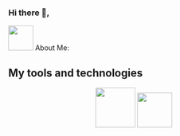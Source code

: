 ### Hi there 👋,

<img src="https://github.com/TheDudeThatCode/TheDudeThatCode/blob/master/Assets/Developer.gif" width = 50px> About Me:


<h2> My tools and technologies </h2>

<p align = "center">
<img  src = "https://upload.wikimedia.org/wikipedia/commons/e/e2/Atom_1.0_icon.png" width = 80px>
<img src = "https://www.freepnglogos.com/uploads/javascript-png/javascript-vector-logo-yellow-png-transparent-javascript-vector-12.png" width = 70px>
</p>




